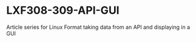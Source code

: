 # LXF308-309-API-GUI
Article series for Linux Format taking data from an API and displaying in a GUI

